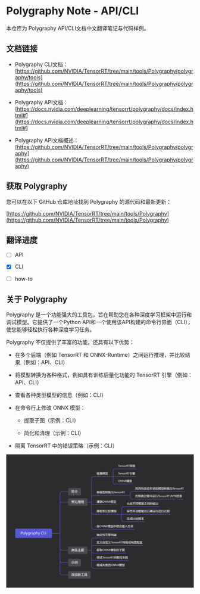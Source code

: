 # Polygraphy Note - API/CLI

本仓库为 Polygraphy  API/CLI文档中文翻译笔记与代码样例。

## 文档链接

- Polygraphy CLI文档：[https://github.com/NVIDIA/TensorRT/tree/main/tools/Polygraphy/polygraphy/tools](https://github.com/NVIDIA/TensorRT/tree/main/tools/Polygraphy/polygraphy/tools)

- Polygraphy API文档：[https://docs.nvidia.com/deeplearning/tensorrt/polygraphy/docs/index.html#](https://docs.nvidia.com/deeplearning/tensorrt/polygraphy/docs/index.html#)

- Polygraphy API文档概述：[https://github.com/NVIDIA/TensorRT/tree/main/tools/Polygraphy/polygraphy](https://github.com/NVIDIA/TensorRT/tree/main/tools/Polygraphy/polygraphy)

## 获取 Polygraphy

您可以在以下 GitHub 仓库地址找到 Polygraphy 的源代码和最新更新：

[https://github.com/NVIDIA/TensorRT/tree/main/tools/Polygraphy](https://github.com/NVIDIA/TensorRT/tree/main/tools/Polygraphy)

## 翻译进度

+ [ ] API
+ [x] CLI
+ [ ] how-to


## 关于 Polygraphy

Polygraphy 是一个功能强大的工具包，旨在帮助您在各种深度学习框架中运行和调试模型。它提供了一个Python API和一个使用该API构建的命令行界面（CLI），使您能够轻松执行各种深度学习任务。

Polygraphy 不仅提供了丰富的功能，还具有以下优势：

- 在多个后端（例如 TensorRT 和 ONNX-Runtime）之间运行推理，并比较结果（例如：API、CLI） 

- 将模型转换为各种格式，例如具有训练后量化功能的 TensorRT 引擎（例如：API、CLI） 

- 查看各种类型模型的信息（例如：CLI） 

- 在命令行上修改 ONNX 模型：         
  - 提取子图（示例：CLI）         

  - 简化和清理（示例：CLI） 

- 隔离 TensorRT 中的错误策略（示例：CLI） 


![](./assets/Polygraphy%20CLI.png)


